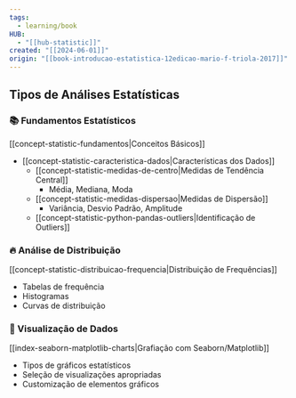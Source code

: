 ```yaml
---
tags:
  - learning/book
HUB:
  - "[[hub-statistic]]"
created: "[[2024-06-01]]"
origin: "[[book-introducao-estatistica-12edicao-mario-f-triola-2017]]"
---
```

## Tipos de Análises Estatísticas

### 📚 Fundamentos Estatísticos
[[concept-statistic-fundamentos|Conceitos Básicos]]
- [[concept-statistic-caracteristica-dados|Características dos Dados]]
  - [[concept-statistic-medidas-de-centro|Medidas de Tendência Central]]
    - Média, Mediana, Moda
  - [[concept-statistic-medidas-dispersao|Medidas de Dispersão]]
    - Variância, Desvio Padrão, Amplitude
  - [[concept-statistic-python-pandas-outliers|Identificação de Outliers]]

### 🔥 Análise de Distribuição
[[concept-statistic-distribuicao-frequencia|Distribuição de Frequências]]
- Tabelas de frequência
- Histogramas
- Curvas de distribuição

### 🤖 Visualização de Dados
[[index-seaborn-matplotlib-charts|Grafiação com Seaborn/Matplotlib]]
- Tipos de gráficos estatísticos
- Seleção de visualizações apropriadas
- Customização de elementos gráficos